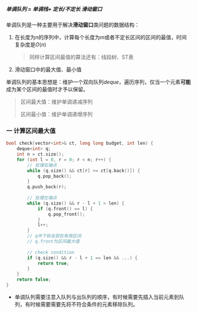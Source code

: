 ##### 单调队列 = 单调栈+ 定长/不定长 滑动窗口



单调队列是一种主要用于解决**滑动窗口**类问题的数据结构：

1. 在长度为$n$的序列中，计算每个长度为$m$或者不定长区间的区间的最值，时间复杂度是$O(n)$

   > 同样计算区间最值的算法还有：线段树、ST表

2. 滑动窗口中的最大值、最小值



单调队列的基本思想是：维护一个双向队列$deque$，遍历序列，仅当一个元素**可能**成为某个区间的最值时才予以保留。

> 区间最大值：维护单调递减序列
>
> 区间最小值：维护单调递增序列



### 一 计算区间最大值

```cpp
bool check(vector<int>& ct, long long budget, int len) {
    deque<int> q;
    int n = ct.size();
    for (int l = 0, r = 0; r < n; r++) {
        // 处理右端点
        while (q.size() && ct[r] >= ct[q.back()]) {
            q.pop_back();
        }
        q.push_back(r);
        
        // 处理左端点
        while (q.size() && r - l + 1 > len) {
            if (q.front() == l) {
                q.pop_front();
            }
            l++;
        }
        // q中下标全部在有效区间
        // q.front为区间最大值
        
        // check condition
        if (q.size() && r - l + 1 == len && ...) {
            return true;
        }
    }
    return false;
}
```



* 单调队列需要注意入队列与出队列的顺序，有时候需要先插入当前元素到队列，有时候需要需要先将不符合条件的元素移除队列。